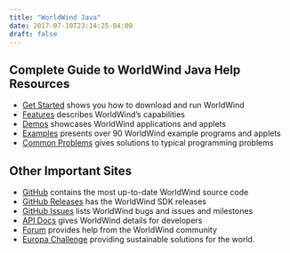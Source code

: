 ```yaml
---
title: "WorldWind Java"
date: 2017-07-10T23:14:25-04:00
draft: false
---
```


## Complete Guide to WorldWind Java Help Resources

- [Get Started](/java/get-started/) shows you how to download and run WorldWind
- [Features](/java/features/) describes WorldWind’s capabilities
- [Demos](/java/demos/) showcases WorldWind applications and applets
- [Examples](/java/examples) presents over 90 WorldWind example programs and applets
- [Common Problems](/java/tutorials/common-problems/) gives solutions to typical programming problems

## Other Important Sites

- [GitHub](https://github.com/NASAWorldWind/WorldWindJava/) contains the most up-to-date WorldWind source code
- [GitHub Releases](https://github.com/NASAWorldWind/WorldWindJava/releases/) has the WorldWind SDK releases
- [GitHub Issues](https://github.com/NASAWorldWind/WorldWindJava/issues/) lists WorldWind bugs and issues and milestones
- [API Docs](https://nasaworldwind.github.io/WorldWindJava/) gives WorldWind details for developers
- [Forum](https://forum.worldwindcentral.com/) provides help from the WorldWind community
- [Europa Challenge](http://eurochallenge.como.polimi.it/) providing sustainable solutions for the world.